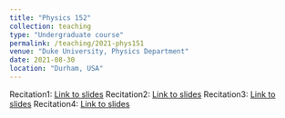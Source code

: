 ```yaml
---
title: "Physics 152"
collection: teaching
type: "Undergraduate course"
permalink: /teaching/2021-phys151
venue: "Duke University, Physics Department"
date: 2021-08-30
location: "Durham, USA"
---
```


Recitation1: [Link to slides](https://achintzeus1994.github.io/assets/PHYS152/Recitation_1.pdf)
Recitation2: [Link to slides](https://achintzeus1994.github.io/assets/PHYS152/Recitation_2.pdf)
Recitation3: [Link to slides](https://achintzeus1994.github.io/assets/PHYS152/Recitation_3.pdf)
Recitation4: [Link to slides](https://achintzeus1994.github.io/assets/PHYS152/Recitation_4.pdf)

